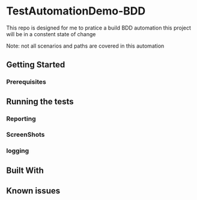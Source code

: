 # TestAutomationDemo-BDD
This repo is designed for me to pratice a build BDD automation this project will be in a constent state of change

Note: not all scenarios and paths are covered in this automation 

## Getting Started

### Prerequisites

## Running the tests

### Reporting

### ScreenShots

### logging


## Built With


## Known issues

